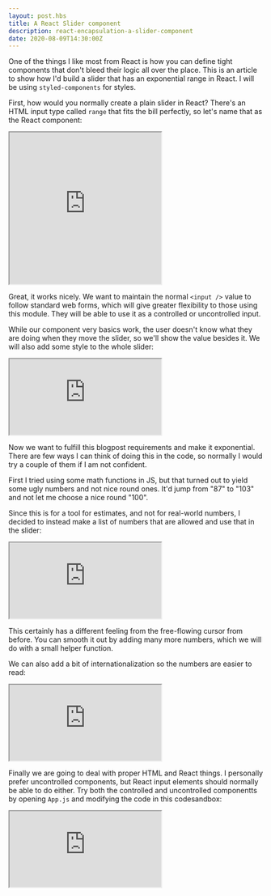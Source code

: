 ```yaml
---
layout: post.hbs
title: A React Slider component
description: react-encapsulation-a-slider-component
date: 2020-08-09T14:30:00Z
---
```


One of the things I like most from React is how you can define tight components that don't bleed their logic all over the place. This is an article to show how I'd build a slider that has an exponential range in React. I will be using `styled-components` for styles.

First, how would you normally create a plain slider in React? There's an HTML input type called `range` that fits the bill perfectly, so let's name that as the React component:

<iframe src="https://codesandbox.io/embed/react-slider-post-1-t8y8d?fontsize=14&hidenavigation=1&theme=dark&module=%2Fsrc%2FRange.js"
  class="codesandbox"
  style="height:300px;"
  title="React Slider post 1"
></iframe>

Great, it works nicely. We want to maintain the normal `<input />` value to follow standard web forms, which will give greater flexibility to those using this module. They will be able to use it as a controlled or uncontrolled input.

While our component very basics work, the user doesn't know what they are doing when they move the slider, so we'll show the value besides it. We will also add some style to the whole slider:

<iframe src="https://codesandbox.io/embed/pensive-fermi-drxi0?fontsize=14&hidenavigation=1&theme=dark&module=%2Fsrc%2FRange.js"
  class="codesandbox"
  title="pensive-fermi-drxi0"
></iframe>

Now we want to fulfill this blogpost requirements and make it exponential. There are few ways I can think of doing this in the code, so normally I would try a couple of them if I am not confident.

First I tried using some math functions in JS, but that turned out to yield some ugly numbers and not nice round ones. It'd jump from "87" to "103" and not let me choose a nice round "100".

Since this is for a tool for estimates, and not for real-world numbers, I decided to instead make a list of numbers that are allowed and use that in the slider:

<iframe src="https://codesandbox.io/embed/react-slider-post-3-nwzj2?fontsize=14&hidenavigation=1&theme=dark&module=%2Fsrc%2FRange.js"
  class="codesandbox"
  title="React Slider post 3"
></iframe>

This certainly has a different feeling from the free-flowing cursor from before. You can smooth it out by adding many more numbers, which we will do with a small helper function.

We can also add a bit of internationalization so the numbers are easier to read:

<iframe src="https://codesandbox.io/embed/react-slider-post-4-nnpuf?fontsize=14&hidenavigation=1&theme=dark&module=%2Fsrc%2FRange.js"
  class="codesandbox"
  title="React Slider post 4"
></iframe>

Finally we are going to deal with proper HTML and React things. I personally prefer uncontrolled components, but React input elements should normally be able to do either. Try both the controlled and uncontrolled componentts by opening `App.js` and modifying the code in this codesandbox:

<iframe src="https://codesandbox.io/embed/react-slider-post-5-7v9qy?fontsize=14&hidenavigation=1&theme=dark&module=%2Fsrc%2FSlider.js"
  class="codesandbox"
  title="React Slider post 5"
  ></iframe>
